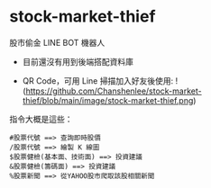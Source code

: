 # stock-market-thief
股市偷金 LINE BOT 機器人

* 目前還沒有用到後端搭配資料庫

* QR Code，可用 Line 掃描加入好友後使用:
!(https://github.com/Chanshenlee/stock-market-thief/blob/main/image/stock-market-thief.png)


指令大概是這些：

    #股票代號 ==> 查詢即時股價
    /股票代號 ==> 繪製 K 線圖
    $股票健檢(基本面、技術面) ==> 投資建議
    &股票健檢(籌碼面) ==> 投資建議
    %股票新聞 ==> 從YAHOO股市爬取該股相關新聞



